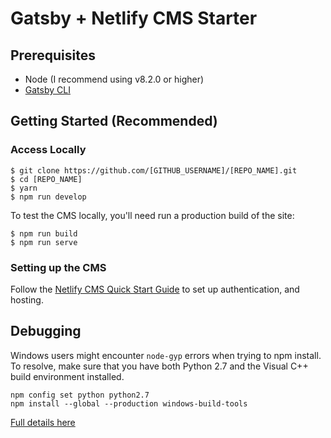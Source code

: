 # Gatsby + Netlify CMS Starter

## Prerequisites

- Node (I recommend using v8.2.0 or higher)
- [Gatsby CLI](https://www.gatsbyjs.org/docs/)

## Getting Started (Recommended)

### Access Locally
```
$ git clone https://github.com/[GITHUB_USERNAME]/[REPO_NAME].git
$ cd [REPO_NAME]
$ yarn
$ npm run develop
```
To test the CMS locally, you'll need run a production build of the site:
```
$ npm run build
$ npm run serve
```

### Setting up the CMS
Follow the [Netlify CMS Quick Start Guide](https://www.netlifycms.org/docs/quick-start/#authentication) to set up authentication, and hosting.

## Debugging
Windows users might encounter ```node-gyp``` errors when trying to npm install.
To resolve, make sure that you have both Python 2.7 and the Visual C++ build environment installed.
```
npm config set python python2.7
npm install --global --production windows-build-tools
```

[Full details here](https://www.npmjs.com/package/node-gyp 'NPM node-gyp page')
